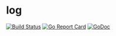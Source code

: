 # log

[![Build Status](https://drone.gitoa.ru/api/badges/go-4devs/log/status.svg)](https://drone.gitoa.ru/go-4devs/log)
[![Go Report Card](https://goreportcard.com/badge/gitoa.ru/go-4devs/log)](https://goreportcard.com/report/gitoa.ru/go-4devs/log)
[![GoDoc](https://godoc.org/gitoa.ru/go-4devs/log?status.svg)](http://godoc.org/gitoa.ru/go-4devs/log)
